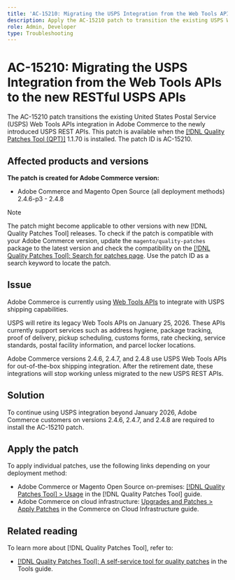 ```yaml
---
title: 'AC-15210: Migrating the USPS Integration from the Web Tools APIs to the new RESTful USPS APIs'
description: Apply the AC-15210 patch to transition the existing USPS Web Tools APIs integration in Adobe Commerce to the newly introduced USPS REST APIs.
role: Admin, Developer
type: Troubleshooting
---
```


# AC-15210: Migrating the USPS Integration from the Web Tools APIs to the new RESTful USPS APIs

The AC-15210 patch transitions the existing United States Postal Service (USPS) Web Tools APIs integration in Adobe Commerce to the newly introduced USPS REST APIs. This patch is available when the [[!DNL Quality Patches Tool (QPT)]](/help/tools/quality-patches-tool/quality-patches-tool-to-self-serve-quality-patches.md) 1.1.70 is installed. The patch ID is AC-15210.

## Affected products and versions

**The patch is created for Adobe Commerce version:**

* Adobe Commerce and Magento Open Source (all deployment methods) 2.4.6-p3 - 2.4.8

>[!NOTE]
>
>The patch might become applicable to other versions with new [!DNL Quality Patches Tool] releases. To check if the patch is compatible with your Adobe Commerce version, update the `magento/quality-patches` package to the latest version and check the compatibility on the [[!DNL Quality Patches Tool]: Search for patches page](https://experienceleague.adobe.com/tools/commerce-quality-patches/index.html). Use the patch ID as a search keyword to locate the patch.

## Issue

Adobe Commerce is currently using [Web Tools APIs](https://www.usps.com/business/web-tools-apis/#developers) to integrate with USPS shipping capabilities.

USPS will retire its legacy Web Tools APIs on January 25, 2026. These APIs currently support services such as address hygiene, package tracking, proof of delivery, pickup scheduling, customs forms, rate checking, service standards, postal facility information, and parcel locker locations.

Adobe Commerce versions 2.4.6, 2.4.7, and 2.4.8 use USPS Web Tools APIs for out-of-the-box shipping integration. After the retirement date, these integrations will stop working unless migrated to the new USPS REST APIs.

## Solution

To continue using USPS integration beyond January 2026, Adobe Commerce customers on versions 2.4.6, 2.4.7, and 2.4.8 are required to install the AC-15210 patch.

## Apply the patch

To apply individual patches, use the following links depending on your deployment method:

* Adobe Commerce or Magento Open Source on-premises: [[!DNL Quality Patches Tool] > Usage](/help/tools/quality-patches-tool/usage.md) in the [!DNL Quality Patches Tool] guide.
* Adobe Commerce on cloud infrastructure: [Upgrades and Patches > Apply Patches](https://experienceleague.adobe.com/docs/commerce-cloud-service/user-guide/develop/upgrade/apply-patches.html) in the Commerce on Cloud Infrastructure guide.

## Related reading

To learn more about [!DNL Quality Patches Tool], refer to:

* [[!DNL Quality Patches Tool]: A self-service tool for quality patches](/help/tools/quality-patches-tool/quality-patches-tool-to-self-serve-quality-patches.md) in the Tools guide.